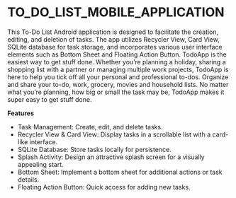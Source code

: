 # TO_DO_LIST_MOBILE_APPLICATION
This To-Do List Android application is designed to facilitate the creation, editing, and deletion of tasks.
The app utilizes Recycler View, Card View, SQLite database for task storage, and incorporates various user interface elements such as Bottom Sheet and Floating Action Button.
TodoApp is the easiest way to get stuff done. Whether you’re planning a holiday, sharing a shopping list with a partner or managing multiple work projects, 
TodoApp is here to help you tick off all your personal and professional to-dos.
Organize and share your to-do, work, grocery, movies and household lists. No matter what you’re planning, how big or small the task may be, TodoApp makes it super easy to get stuff done.

**Features**
* Task Management: Create, edit, and delete tasks.
* Recycler View & Card View: Display tasks in a scrollable list with a card-like interface.
* SQLite Database: Store tasks locally for persistence.
* Splash Activity: Design an attractive splash screen for a visually appealing start.
* Bottom Sheet: Implement a bottom sheet for additional actions or task details.
* Floating Action Button: Quick access for adding new tasks.
